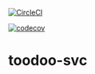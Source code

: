 [![CircleCI](https://circleci.com/gh/ScottHensen/toodoo-svc.svg?style=svg)](https://circleci.com/gh/ScottHensen/toodoo-svc) 

[![codecov](https://codecov.io/gh/ScottHensen/toodoo-svc/branch/master/graph/badge.svg)](https://codecov.io/gh/ScottHensen/toodoo-svc)  

# toodoo-svc

